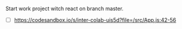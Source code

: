 Start work project witch react on branch master.

- [ ] https://codesandbox.io/s/inter-colab-uis5d?file=/src/App.js:42-56
